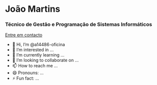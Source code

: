 <h1>João Martins</h1>
<h3>Técnico de Gestão e Programação de Sistemas Informáticos</h3>
<a href="Mailto:a14486@oficina.pt">
  Entre em contacto
</a>

- 👋 Hi, I’m @a14486-oficina
- 👀 I’m interested in ...
- 🌱 I’m currently learning ...
- 💞️ I’m looking to collaborate on ...
- 📫 How to reach me ...
- 😄 Pronouns: ...
- ⚡ Fun fact: ...

<!---
a14486-oficina/a14486-oficina is a ✨ special ✨ repository because its `README.md` (this file) appears on your GitHub profile.
You can click the Preview link to take a look at your changes.
--->
